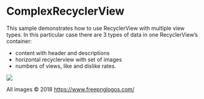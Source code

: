# ComplexRecyclerView
This sample demonstrates how to use RecyclerView with multiple view types. In this particular case there are 3 types of data in one RecyclerView’s container: 
- content with header and descriptions 
- horizontal recyclerview with set of images
- numbers of views, like and dislike rates.

<img src="https://media.giphy.com/media/hV6DWNkBedqGtrEuZw/giphy.gif" />

All images © 2018 https://www.freepnglogos.com/
